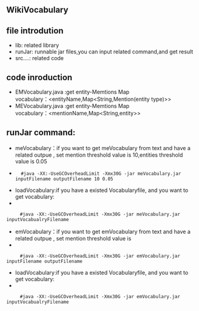 ## WikiVocabulary

## file introdution
* lib: related library
* runJar: runnable jar files,you can input related command,and get result
* src....: related code 
## code inroduction
* EMVocabulary.java :get entity-Memtions Map  
         vocabulary：\<entityName,Map\<String,Mention(entity type)>>
* MEVocabulary.java :get entity-Memtions Map  
         vocabulary：\<mentionName,Map\<String,entity>>

## runJar command:

 * meVocabulary：if you want to get meVocabulary from text and have a related outpue  , set mention threshold value is 10,entities threshold value is 0.05
 * 
         #java -XX:-UseGCOverheadLimit -Xmx30G -jar meVocabulary.jar inputFilename outputFilename 10 0.05

 * loadVocabulary:if you have a existed Vocabularyfile, and you want to get vocabulary:
 * 
 
         #java -XX:-UseGCOverheadLimit -Xmx30G -jar meVocabulary.jar inputVocabualryFilename 
 * emVocabulary：if you want to get emVocabulary from text and have a related outpue  , set mention threshold value is 
 * 
 
         #java -XX:-UseGCOverheadLimit -Xmx30G -jar emVocabulary.jar inputFilename outputFilename 

 * loadVocabulary:if you have a existed Vocabularyfile, and you want to get vocabulary:
 * 
 
         #java -XX:-UseGCOverheadLimit -Xmx30G -jar emVocabulary.jar inputVocabualryFilename 


